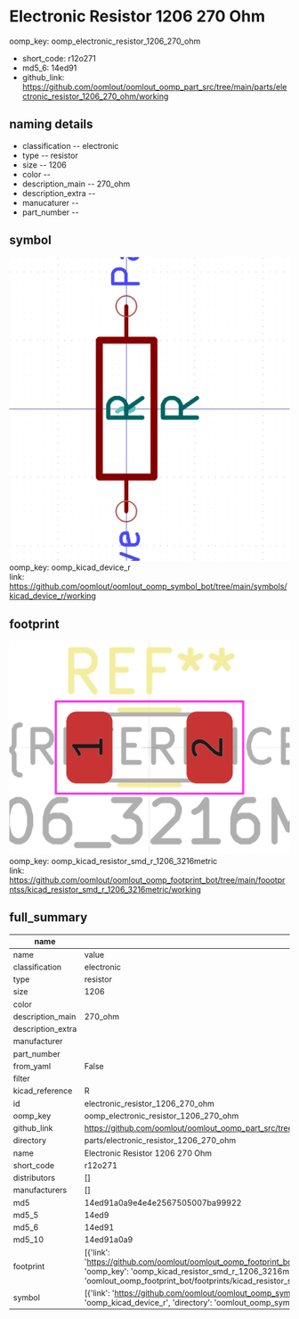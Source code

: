 # Electronic Resistor 1206 270 Ohm
oomp_key: oomp_electronic_resistor_1206_270_ohm 

  
* short_code: r12o271
* md5_6: 14ed91  
* github_link: https://github.com/oomlout/oomlout_oomp_part_src/tree/main/parts/electronic_resistor_1206_270_ohm/working  
## naming details
* classification -- electronic
* type -- resistor
* size -- 1206
* color -- 
* description_main -- 270_ohm
* description_extra -- 
* manucaturer -- 
* part_number -- 



## symbol

![](symbol/0/working/working_600.png)  
oomp_key: oomp_kicad_device_r  
link: https://github.com/oomlout/oomlout_oomp_symbol_bot/tree/main/symbols/kicad_device_r/working  

## footprint

![](footprint/0/working/working_600.png)  
oomp_key: oomp_kicad_resistor_smd_r_1206_3216metric  
link: https://github.com/oomlout/oomlout_oomp_footprint_bot/tree/main/foootprntss/kicad_resistor_smd_r_1206_3216metric/working  

## full_summary
| name | value | 
| --- | --- | 
| name | value | 
| classification | electronic | 
| type | resistor | 
| size | 1206 | 
| color |  | 
| description_main | 270_ohm | 
| description_extra |  | 
| manufacturer |  | 
| part_number |  | 
| from_yaml | False | 
| filter |  | 
| kicad_reference | R | 
| id | electronic_resistor_1206_270_ohm | 
| oomp_key | oomp_electronic_resistor_1206_270_ohm | 
| github_link | https://github.com/oomlout/oomlout_oomp_part_src/tree/main/parts/electronic_resistor_1206_270_ohm/working | 
| directory | parts/electronic_resistor_1206_270_ohm | 
| name | Electronic Resistor 1206 270 Ohm | 
| short_code | r12o271 | 
| distributors | [] | 
| manufacturers | [] | 
| md5 | 14ed91a0a9e4e4e2567505007ba99922 | 
| md5_5 | 14ed9 | 
| md5_6 | 14ed91 | 
| md5_10 | 14ed91a0a9 | 
| footprint | [{'link': 'https://github.com/oomlout/oomlout_oomp_footprint_bot/tree/main/foootprntss/kicad_resistor_smd_r_1206_3216metric', 'oomp_key': 'oomp_kicad_resistor_smd_r_1206_3216metric', 'directory': 'oomlout_oomp_footprint_bot/footprints/kicad_resistor_smd_r_1206_3216metric//working/working.kicad_mod'}] | 
| symbol | [{'link': 'https://github.com/oomlout/oomlout_oomp_symbol_bot/tree/main/symbols/kicad_device_r', 'oomp_key': 'oomp_kicad_device_r', 'directory': 'oomlout_oomp_symbol_bot/symbols/kicad_device_r//working/working.kicad_sym'}] | 
